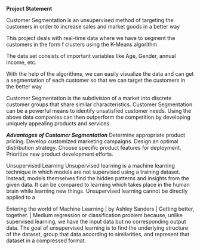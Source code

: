 ****Project Statement****

Customer Segmentation is an unsupervised method of targeting the customers in order to increase sales and market goods in a better way

This project deals with real-time data where we have to segment the customers in the form f clusters using the K-Means algorithm

The data set consists of important variables like Age, Gender, annual income, etc.

With the help of the algorithms, we can easily visualize the data and can get a segmentation of each customer so that we can target the customers in the better way

Customer Segmentation is the subdivision of a market into discrete customer groups that share similar characteristics. Customer Segmentation can be a powerful means to identify unsatisfied customer needs. Using the above data companies can then outperform the competition by developing uniquely appealing products and services.

***Advantages of Customer Segmentation***
Determine appropriate product pricing.
Develop customized marketing campaigns.
Design an optimal distribution strategy.
Choose specific product features for deployment.
Prioritize new product development efforts.

Unsupervised Learning
Unsupervised learning is a machine learning technique in which models are not supervised using a training dataset. Instead, models themselves find the hidden patterns and insights from the given data. It can be compared to learning which takes place in the human brain while learning new things. Unsupervised learning cannot be directly applied to a

Entering the world of Machine Learning | by Ashley Sanders | Getting  better, together. | Medium
regression or classification problem because, unlike supervised learning, we have the input data but no corresponding output data. The goal of unsupervised learning is to find the underlying structure of the dataset, group that data according to similarities, and represent that dataset in a compressed format.
